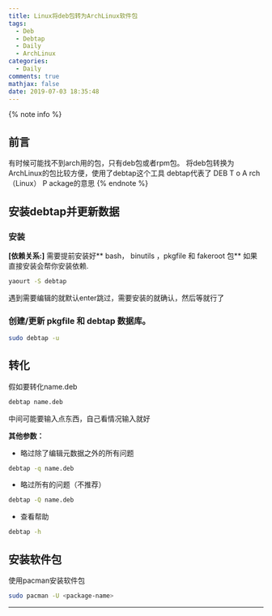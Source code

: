 ```yaml
---
title: Linux将deb包转为ArchLinux软件包
tags:
  - Deb
  - Debtap
  - Daily
  - ArchLinux
categories:
  - Daily
comments: true
mathjax: false
date: 2019-07-03 18:35:48
---
```


<meta name="referrer" content="no-referrer" />

{% note info %}
## 前言
有时候可能找不到arch用的包，只有deb包或者rpm包。
将deb包转换为ArchLinux的包比较方便，使用了debtap这个工具
debtap代表了 DEB T o A rch （Linux） P ackage的意思
{% endnote %}
<!--more-->

## 安装debtap并更新数据
### 安装
**[依赖关系:]** 需要提前安装好** bash， binutils ，pkgfile 和 fakeroot 包**
如果直接安装会帮你安装依赖.

```bash
yaourt -S debtap
```
遇到需要编辑的就默认enter跳过，需要安装的就确认，然后等就行了

### 创建/更新 pkgfile 和 debtap 数据库。

```bash
sudo debtap -u
```

## 转化
假如要转化name.deb

```bash
debtap name.deb
```

中间可能要输入点东西，自己看情况输入就好

**其他参数：**
- 略过除了编辑元数据之外的所有问题

```bash
debtap -q name.deb
```

- 略过所有的问题（不推荐）

```bash
debtap -Q name.deb
```

- 查看帮助

```bash
debtap -h
```

## 安装软件包
使用pacman安装软件包

```bash
sudo pacman -U <package-name>
```

---------
